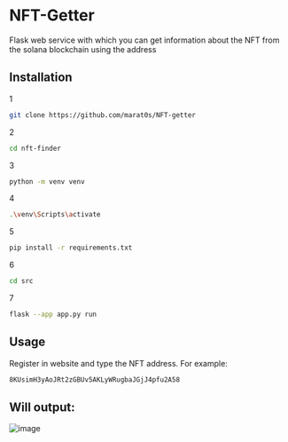 # NFT-Getter
Flask web service with which you can get information about the NFT from the solana blockchain using the address
## Installation 
1
```bash
git clone https://github.com/marat0s/NFT-getter
```
2
```bash
cd nft-finder
```
3
```bash
python -m venv venv
```
4
 ```bash
 .\venv\Scripts\activate
```
5
 ```bash
 pip install -r requirements.txt
 ```
6
```bash
cd src
```
7
```bash
flask --app app.py run
```
## Usage
Register in website and type the NFT address. For example:
```bash
8KUsimH3yAoJRt2zGBUv5AKLyWRugbaJGjJ4pfu2A58
```
## Will output:
![image](https://user-images.githubusercontent.com/96424646/198893182-0cec8aa7-1da1-428a-ac84-5f9857e8f0c7.png)
